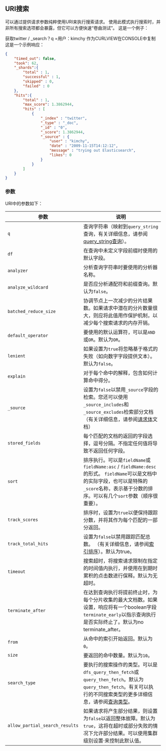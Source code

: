 ## URI搜索
可以通过提供请求参数纯粹使用URI来执行搜索请求。 使用此模式执行搜索时，并非所有搜索选项都会暴露，但它可以方便快速“卷曲测试”。 这是一个例子：

获取twitter / _search？q =用户：kimchy
作为CURLVIEW在CONSOLE中复制
这是一个示例响应：
```json
{
    "timed_out": false,
    "took": 62,
    "_shards":{
        "total" : 1,
        "successful" : 1,
        "skipped" : 0,
        "failed" : 0
    },
    "hits":{
        "total" : 1,
        "max_score": 1.3862944,
        "hits" : [
            {
                "_index" : "twitter",
                "_type" : "_doc",
                "_id" : "0",
                "_score": 1.3862944,
                "_source" : {
                    "user" : "kimchy",
                    "date" : "2009-11-15T14:12:12",
                    "message" : "trying out Elasticsearch",
                    "likes": 0
                }
            }
        ]
    }
}
```

### 参数
URI中的参数如下：

| 参数                           | 说明                                                         |
| ------------------------------ | ------------------------------------------------------------ |
| `q`                            | 查询字符串（映射到`query_string`查询，有关详细信息，请参阅[query_string查询](../11-Query-DSL/Full-text-queries/Query-String-Query.md)）。 |
| `df`                           | 在查询中未定义字段前缀时使用的默认字段。                     |
| `analyzer`                     | 分析查询字符串时要使用的分析器名称。                         |
| `analyze_wildcard`             | 是否应分析通配符和前缀查询。默认为`false`。                    |
| `batched_reduce_size`          | 协调节点上一次减少的分片结果数。如果请求中潜在的分片数量很大，则应将此值用作保护机制，以减少每个搜索请求的内存开销。 |
| `default_operator`             | 要使用的默认运算符，可以是`AND`或`OR`。默认为`OR`。                  |
| `lenient`                      | 如果设置为`true`将忽略基于格式的失败（如向数字字段提供文本）。默认为`false`。 |
| `explain`                      | 对于每个命中的解释，包含如何计算命中得分。                   |
| `_source`                      | 设置为`false`以禁用`_source`字段的检索。您还可以使用`_source_includes`和`_source_excludes`检索部分文档（有关详细信息，请参阅[请求体](../06-Search-APIs/Request-Body-Search/Source-filtering.md)文档） |
| `stored_fields`                | 每个匹配的文档的返回的字段选择，逗号分隔。不指定任何值将导致不返回任何字段。 |
| `sort`                         | 排序执行。可以是`fieldName`或`fieldName:asc` / `fieldName:desc`的形式。 `fieldName`可以是文档中的实际字段，也可以是特殊的`_score`名称，表示基于分数的排序。可以有几个`sort`参数（顺序很重要）。 |
| `track_scores`                 | 排序时，设置为`true`以便保持跟踪分数，并将其作为每个匹配的一部分返回。 |
| `track_total_hits`             | 设置为`false`以禁用跟踪匹配总数。 （有关详细信息，请参阅[索引排序](../15-Index-Modules/Index-Sorting.md)）。默认为true。 |
| `timeout`                      | 搜索超时，将搜索请求限制在指定的时间值内执行，并使用在到期时累积的点击数进行保释。默认为无超时。 |
| `terminate_after`              | 在达到查询执行将提前终止时，为每个分片收集的最大文档数。如果设置，响应将有一个boolean字段`terminate_early`以指示查询执行是否实际终止了。默认为no terminate_after。 |
| `from`                         | 从命中的索引开始返回。默认为`0`。                              |
| `size`                         | 要返回的命中数量。默认为`10`。                                 |
| `search_type`                  | 要执行的搜索操作的类型。可以是`dfs_query_then_fetch`或`query_then_fetch`。默认为`query_then_fetch`。有关可以执行的不同搜索类型的更多详细信息，请参阅[查询类型](../06-Search-APIs/Request-Body-Search/Search-Type.md)。 |
| `allow_partial_search_results` | 如果请求将产生部分结果，则设置为`false`以返回整体故障。默认为`true`，这将在超时或部分失败的情况下允许部分结果。可以使用集群级别设置·来控制此默认值。 |

